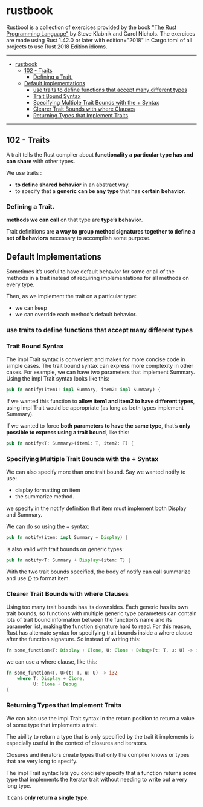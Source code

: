 # rustbook
Rustbool is a collection of exercices provided by the book ["The Rust Programming Language"](https://doc.rust-lang.org/book/title-page.html) by Steve Klabnik and Carol Nichols.
The exercices are made using Rust 1.42.0 or later with edition="2018" in Cargo.toml of all projects to use Rust 2018 Edition idioms. 

----
- [rustbook](#rustbook)
  - [102 - Traits](#102---traits)
    - [Defining a Trait.](#defining-a-trait)
  - [Default Implementations](#default-implementations)
    - [use traits to define functions that accept many different types](#use-traits-to-define-functions-that-accept-many-different-types)
    - [Trait Bound Syntax](#trait-bound-syntax)
    - [Specifying Multiple Trait Bounds with the + Syntax](#specifying-multiple-trait-bounds-with-the--syntax)
    - [Clearer Trait Bounds with where Clauses](#clearer-trait-bounds-with-where-clauses)
    - [Returning Types that Implement Traits](#returning-types-that-implement-traits)

----

## 102 - Traits

A trait tells the Rust compiler about **functionality a particular type has and can share** with other types.

We use traits :
 - **to define shared behavior** in an abstract way.
 - to specify that a **generic can be any type** that has **certain behavior**.

### Defining a Trait.

**methods we can call** on that type are **type’s behavior**.

Trait definitions are **a way to group method signatures together to define a set of behaviors** necessary to accomplish some purpose.

## Default Implementations

Sometimes it’s useful to have default behavior for some or all of the methods in a trait instead of requiring implementations for all methods on every type.

Then, as we implement the trait on a particular type:
  - we can keep 
  - we can override 
each method’s default behavior.

### use traits to define functions that accept many different types

### Trait Bound Syntax

The impl Trait syntax is convenient and makes for more concise code in simple cases. The trait bound syntax can express more complexity in other cases. For example, we can have two parameters that implement Summary. Using the impl Trait syntax looks like this:

```rust
pub fn notify(item1: impl Summary, item2: impl Summary) {
```
If we wanted this function to **allow item1 and item2 to have different types**, using impl Trait would be appropriate (as long as both types implement Summary). 

If we wanted to force **both parameters to have the same type**, that’s **only possible to express using a trait bound**, like this:

```rust
pub fn notify<T: Summary>(item1: T, item2: T) {
```

### Specifying Multiple Trait Bounds with the + Syntax

We can also specify more than one trait bound. 
Say we wanted notify to use:
-  display formatting on item 
-  the summarize method.

we specify in the notify definition that item must implement both Display and Summary. 

We can do so using the + syntax:

```rust
pub fn notify(item: impl Summary + Display) {
```
is also valid with trait bounds on generic types:

```rust
pub fn notify<T: Summary + Display>(item: T) {
```
With the two trait bounds specified, the body of notify can call summarize and use {} to format item.


### Clearer Trait Bounds with where Clauses

Using too many trait bounds has its downsides. Each generic has its own trait bounds, so functions with multiple generic type parameters can contain lots of trait bound information between the function’s name and its parameter list, making the function signature hard to read. For this reason, Rust has alternate syntax for specifying trait bounds inside a where clause after the function signature. So instead of writing this:

```rust
fn some_function<T: Display + Clone, U: Clone + Debug>(t: T, u: U) -> i32 {
```
we can use a where clause, like this:

```rust
fn some_function<T, U>(t: T, u: U) -> i32
    where T: Display + Clone,
          U: Clone + Debug
{
```

### Returning Types that Implement Traits

We can also use the impl Trait syntax in the return position to return a value of some type that implements a trait.

The ability to return a type that is only specified by the trait it implements is especially useful in the context of closures and iterators.

Closures and iterators create types that only the compiler knows or types that are very long to specify. 

The impl Trait syntax lets you concisely specify that a function returns some type that implements the Iterator trait without needing to write out a very long type.

It cans **only return a single type**.









